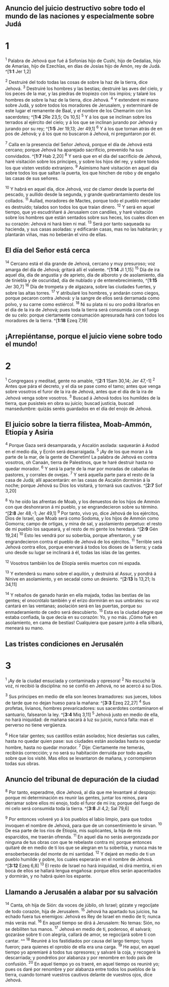 ## Anuncio del juicio destructivo sobre todo el mundo de las naciones y especialmente sobre Judá
# 1 
<sup>1</sup> Palabra de Jehová que fué á Sofonías hijo de Cushi, hijo de Gedalías, hijo de Amarías, hijo de Ezechîas, en días de Josías hijo de Amón, rey de Judá. ^[**1:1** Jer 1,2] 


<sup>2</sup> Destruiré del todo todas las cosas de sobre la haz de la tierra, dice Jehová. <sup>3</sup> Destruiré los hombres y las bestias; destruiré las aves del cielo, y los peces de la mar, y las piedras de tropiezo con los impíos; y talaré los hombres de sobre la haz de la tierra, dice Jehová. <sup>4</sup> Y extenderé mi mano sobre Judá, y sobre todos los moradores de Jerusalem, y exterminaré de este lugar el remanente de Baal, y el nombre de los Chemarim con los sacerdotes; ^[**1:4** 2Re 23,5; Os 10,5] <sup>5</sup> Y á los que se inclinan sobre los terrados al ejército del cielo; y á los que se inclinan jurando por Jehová y jurando por su rey; ^[**1:5** Jer 19,13; Jer 49,1] <sup>6</sup> Y á los que tornan atrás de en pos de Jehová; y á los que no buscaron á Jehová, ni preguntaron por él. 
 

<sup>7</sup> Calla en la presencia del Señor Jehová, porque el día de Jehová está cercano; porque Jehová ha aparejado sacrificio, prevenido ha sus convidados. ^[**1:7** Hab 2,20] <sup>8</sup> Y será que en el día del sacrificio de Jehová, haré visitación sobre los príncipes, y sobre los hijos del rey, y sobre todos los que visten vestido extranjero. <sup>9</sup> Asimismo haré visitación en aquel día sobre todos los que saltan la puerta, los que hinchen de robo y de engaño las casas de sus señores. 


<sup>10</sup> Y habrá en aquel día, dice Jehová, voz de clamor desde la puerta del pescado, y aullido desde la segunda, y grande quebrantamiento desde los collados. <sup>11</sup> Aullad, moradores de Mactes, porque todo el pueblo mercader es destruído; talados son todos los que traían dinero. <sup>12</sup> Y será en aquel tiempo, que yo escudriñaré á Jerusalem con candiles, y haré visitación sobre los hombres que están sentados sobre sus heces, los cuales dicen en su corazón: Jehová ni hará bien ni mal. <sup>13</sup> Será por tanto saqueada su hacienda, y sus casas asoladas: y edificarán casas, mas no las habitarán; y plantarán viñas, mas no beberán el vino de ellas. 

## El día del Señor está cerca
<sup>14</sup> Cercano está el día grande de Jehová, cercano y muy presuroso; voz amarga del día de Jehová; gritará allí el valiente. ^[**1:14** Jl 1,15] <sup>15</sup> Día de ira aquel día, día de angustia y de aprieto, día de alboroto y de asolamiento, día de tiniebla y de oscuridad, día de nublado y de entenebrecimiento, ^[**1:15** Jer 30,7] <sup>16</sup> Día de trompeta y de algazara, sobre las ciudades fuertes, y sobre las altas torres. <sup>17</sup> Y atribularé los hombres, y andarán como ciegos, porque pecaron contra Jehová: y la sangre de ellos será derramada como polvo, y su carne como estiércol. <sup>18</sup> Ni su plata ni su oro podrá librarlos en el día de la ira de Jehová; pues toda la tierra será consumida con el fuego de su celo: porque ciertamente consumación apresurada hará con todos los moradores de la tierra. ^[**1:18** Ezeq 7,19] 
   

## ¡Arrepiéntanse, porque el juicio viene sobre todo el mundo!
# 2 
<sup>1</sup> Congregaos y meditad, gente no amable, ^[**2:1** 1Sam 30,14; Jer 47,-1] <sup>2</sup> Antes que pára el decreto, y el día se pase como el tamo; antes que venga sobre vosotros el furor de la ira de Jehová, antes que el día de la ira de Jehová venga sobre vosotros. <sup>3</sup> Buscad á Jehová todos los humildes de la tierra, que pusisteis en obra su juicio; buscad justicia, buscad mansedumbre: quizás seréis guardados en el día del enojo de Jehová. 


## El juicio sobre la tierra filistea, Moab-Ammón, Etiopía y Asiria
<sup>4</sup> Porque Gaza será desamparada, y Ascalón asolada: saquearán á Asdod en el medio día, y Ecrón será desarraigada. <sup>5</sup> ¡Ay de los que moran á la parte de la mar, de la gente de Cheretim! La palabra de Jehová es contra vosotros, oh Canaán, tierra de Palestinos, que te haré destruir hasta no quedar morador. <sup>6</sup> Y será la parte de la mar por moradas de cabañas de pastores, y corrales de ovejas. <sup>7</sup> Y será aquella parte para el resto de la casa de Judá; allí apacentarán: en las casas de Ascalón dormirán á la noche; porque Jehová su Dios los visitará, y tornará sus cautivos. ^[**2:7** Sof 3,20] 


<sup>8</sup> Yo he oído las afrentas de Moab, y los denuestos de los hijos de Ammón con que deshonraron á mi pueblo, y se engrandecieron sobre su término. ^[**2:8** Jer 48,-1; Jer 49,1] <sup>9</sup> Por tanto, vivo yo, dice Jehová de los ejércitos, Dios de Israel, que Moab será como Sodoma, y los hijos de Ammón como Gomorra; campo de ortigas, y mina de sal, y asolamiento perpetuo: el resto de mi pueblo los saqueará, y el resto de mi gente los heredará. ^[**2:9** Gén 19,24] <sup>10</sup> Esto les vendrá por su soberbia, porque afrentaron, y se engrandecieron contra el pueblo de Jehová de los ejércitos. <sup>11</sup> Terrible será Jehová contra ellos, porque enervará á todos los dioses de la tierra; y cada uno desde su lugar se inclinará á él, todas las islas de las gentes. 
 

<sup>12</sup> Vosotros también los de Etiopía seréis muertos con mi espada. 

<sup>13</sup> Y extenderá su mano sobre el aquilón, y destruirá al Assur, y pondrá á Nínive en asolamiento, y en secadal como un desierto. ^[**2:13** Is 13,21; Is 34,11] 


<sup>14</sup> Y rebaños de ganado harán en ella majada, todas las bestias de las gentes; el onocrótalo también y el erizo dormirán en sus umbrales: su voz cantará en las ventanas; asolación será en las puertas, porque su enmaderamiento de cedro será descubierto. <sup>15</sup> Esta es la ciudad alegre que estaba confiada, la que decía en su corazón: Yo, y no más. ¡Cómo fué en asolamiento, en cama de bestias! Cualquiera que pasare junto á ella silbará, meneará su mano. 

## Las tristes condiciones en Jerusalén
# 3 
<sup>1</sup> ¡Ay de la ciudad ensuciada y contaminada y opresora! <sup>2</sup> No escuchó la voz, ni recibió la disciplina: no se confió en Jehová, no se acercó á su Dios. 

<sup>3</sup> Sus príncipes en medio de ella son leones bramadores: sus jueces, lobos de tarde que no dejan hueso para la mañana: ^[**3:3** Ezeq 22,27] <sup>4</sup> Sus profetas, livianos, hombres prevaricadores: sus sacerdotes contaminaron el santuario, falsearon la ley. ^[**3:4** Miq 3,11] <sup>5</sup> Jehová justo en medio de ella, no hará iniquidad: de mañana sacará á luz su juicio, nunca falta: mas el perverso no tiene vergüenza. 
 

<sup>6</sup> Hice talar gentes; sus castillos están asolados; hice desiertas sus calles, hasta no quedar quien pase: sus ciudades están asoladas hasta no quedar hombre, hasta no quedar morador. <sup>7</sup> Dije: Ciertamente me temerás, recibirás corrección; y no será su habitación derruída por todo aquello sobre que los visité. Mas ellos se levantaron de mañana, y corrompieron todas sus obras. 

## Anuncio del tribunal de depuración de la ciudad
<sup>8</sup> Por tanto, esperadme, dice Jehová, al día que me levantaré al despojo: porque mi determinación es reunir las gentes, juntar los reinos, para derramar sobre ellos mi enojo, todo el furor de mi ira; porque del fuego de mi celo será consumida toda la tierra. ^[**3:8** Jl 4,2; Sal 79,6] 


<sup>9</sup> Por entonces volveré yo á los pueblos el labio limpio, para que todos invoquen el nombre de Jehová, para que de un consentimiento le sirvan. <sup>10</sup> De esa parte de los ríos de Etiopía, mis suplicantes, la hija de mis esparcidos, me traerán ofrenda. <sup>11</sup> En aquel día no serás avergonzada por ninguna de tus obras con que te rebelaste contra mí; porque entonces quitaré de en medio de ti los que se alegran en tu soberbia, y nunca más te ensoberbecerás del monte de mi santidad. <sup>12</sup> Y dejaré en medio de ti un pueblo humilde y pobre, los cuales esperarán en el nombre de Jehová. ^[**3:12** Ezeq 6,8] <sup>13</sup> El resto de Israel no hará iniquidad, ni dirá mentira, ni en boca de ellos se hallará lengua engañosa: porque ellos serán apacentados y dormirán, y no habrá quien los espante. 


## Llamando a Jerusalén a alabar por su salvación
<sup>14</sup> Canta, oh hija de Sión: da voces de júbilo, oh Israel; gózate y regocíjate de todo corazón, hija de Jerusalem. <sup>15</sup> Jehová ha apartado tus juicios, ha echado fuera tus enemigos: Jehová es Rey de Israel en medio de ti; nunca más verás mal. <sup>16</sup> En aquel tiempo se dirá á Jerusalem: No temas: Sión, no se debiliten tus manos. <sup>17</sup> Jehová en medio de ti, poderoso, él salvará; gozaráse sobre ti con alegría, callará de amor, se regocijará sobre ti con cantar. ^^ <sup>18</sup> Reuniré á los fastidiados por causa del largo tiempo; tuyos fueron; para quienes el oprobio de ella era una carga. <sup>19</sup> He aquí, en aquel tiempo yo apremiaré á todos tus opresores; y salvaré la coja, y recogeré la descarriada; y pondrélos por alabanza y por renombre en todo país de confusión. <sup>20</sup> En aquel tiempo yo os traeré, en aquel tiempo os reuniré yo; pues os daré por renombre y por alabanza entre todos los pueblos de la tierra, cuando tornaré vuestros cautivos delante de vuestros ojos, dice Jehová. 